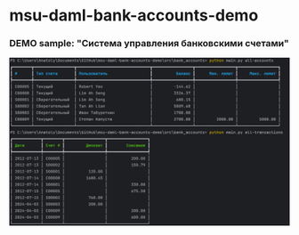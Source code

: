 # msu-daml-bank-accounts-demo

### DEMO sample: "Система управления банковскими счетами"

![pic](pic.png)

